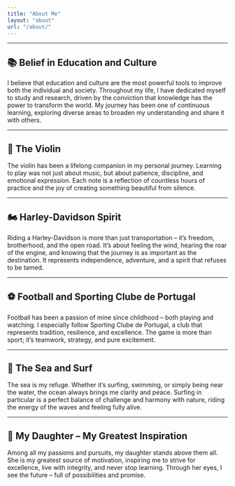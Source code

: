 ```yaml
---
title: "About Me"
layout: "about"
url: "/about/"
---
```

---

## 📚 Belief in Education and Culture

I believe that education and culture are the most powerful tools to improve both the individual and society. Throughout my life, I have dedicated myself to study and research, driven by the conviction that knowledge has the power to transform the world. My journey has been one of continuous learning, exploring diverse areas to broaden my understanding and share it with others.

<!-- Image placeholder -->
<!-- ![Learning](path-to-your-image.jpg) -->

---

## 🎻 The Violin

The violin has been a lifelong companion in my personal journey. Learning to play was not just about music, but about patience, discipline, and emotional expression. Each note is a reflection of countless hours of practice and the joy of creating something beautiful from silence.

<!-- Image placeholder -->
<!-- ![Violin](path-to-your-image.jpg) -->

---

## 🏍️ Harley-Davidson Spirit

Riding a Harley-Davidson is more than just transportation – it’s freedom, brotherhood, and the open road. It’s about feeling the wind, hearing the roar of the engine, and knowing that the journey is as important as the destination. It represents independence, adventure, and a spirit that refuses to be tamed.

<!-- Image placeholder -->
<!-- ![Harley](path-to-your-image.jpg) -->

---

## ⚽ Football and Sporting Clube de Portugal

Football has been a passion of mine since childhood – both playing and watching. I especially follow Sporting Clube de Portugal, a club that represents tradition, resilience, and excellence. The game is more than sport; it’s teamwork, strategy, and pure excitement.

<!-- Image placeholder -->
<!-- ![Ocean](path-to-your-image.jpg) -->

---

## 🌊 The Sea and Surf

The sea is my refuge. Whether it’s surfing, swimming, or simply being near the water, the ocean always brings me clarity and peace. Surfing in particular is a perfect balance of challenge and harmony with nature, riding the energy of the waves and feeling fully alive.

<!-- Image placeholder -->
<!-- ![Daughter](path-to-your-image.jpg) -->

---

## 👧 My Daughter – My Greatest Inspiration

Among all my passions and pursuits, my daughter stands above them all. She is my greatest source of motivation, inspiring me to strive for excellence, live with integrity, and never stop learning. Through her eyes, I see the future – full of possibilities and promise.

<!-- Image placeholder -->
<!-- ![Daughter](path-to-your-image.jpg) -->
